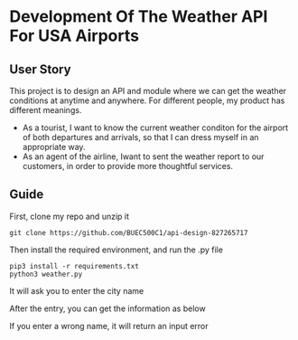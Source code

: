 # Development Of The Weather API For USA Airports
## User Story
This project is to design an API and module where we can get the weather conditions at anytime and anywhere. For different people, my product has different meanings.
- As a tourist, I want to know the current weather conditon for the airport of both departures and arrivals, so that I can dress myself in an appropriate way.
- As an agent of the airline, Iwant to sent the weather report to our customers, in order to provide more thoughtful services.

## Guide
First, clone my repo and unzip it
```
git clone https://github.com/BUEC500C1/api-design-827265717
```
Then install the required environment, and run the .py file
```
pip3 install -r requirements.txt
python3 weather.py
```
It will ask you to enter the city name

After the entry, you can get the information as below

If you enter a wrong name, it will return an input error
